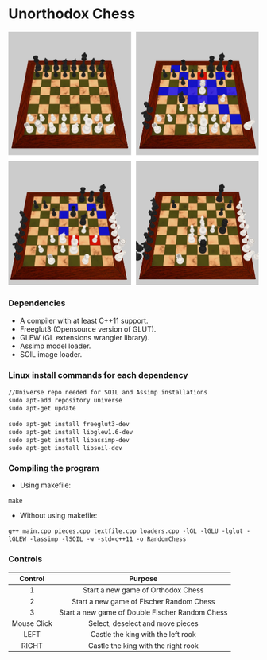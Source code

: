 # Unorthodox Chess

![screenshot](screenshot.jpg)

### Dependencies
- A compiler with at least C++11 support.
- Freeglut3 (Opensource version of GLUT).
- GLEW (GL extensions wrangler library).
- Assimp model loader.
- SOIL image loader.


### Linux install commands for each dependency
```
//Universe repo needed for SOIL and Assimp installations
sudo apt-add repository universe
sudo apt-get update

sudo apt-get install freeglut3-dev
sudo apt-get install libglew1.6-dev
sudo apt-get install libassimp-dev
sudo apt-get install libsoil-dev
```

### Compiling the program

- Using makefile:
```
make
```
- Without using makefile:
```
g++ main.cpp pieces.cpp textfile.cpp loaders.cpp -lGL -lGLU -lglut -lGLEW -lassimp -lSOIL -w -std=c++11 -o RandomChess
```



### Controls

|Control|Purpose|
|:-:|:-:|
|1 | Start a new game of Orthodox Chess |
|2 | Start a new game of Fischer Random Chess |
|3 | Start a new game of Double Fischer Random Chess |
| Mouse Click | Select, deselect and move pieces |
|LEFT | Castle the king with the left rook |
|RIGHT | Castle the king with the right rook |
